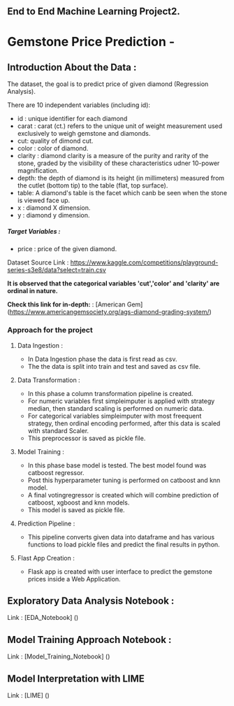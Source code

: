## End to End Machine Learning Project2.

# Gemstone Price Prediction - 

## Introduction About the Data : 

The dataset, the goal is to predict price of given diamond (Regression Analysis).

There are 10 independent variables (including id):

- id : unique identifier for each diamond
- carat : carat (ct.) refers to the unique unit of weight measurement used exclusively to weigh gemstone and diamonds.
- cut: quality of dimond cut.
- color : color of diamond.
- clarity : diamond clarity is a measure of the purity and rarity of the stone, graded by the visibility of these characteristics udner 10-power magnification.
- depth: the depth of diamond is its height (in millimeters) measured from the cutlet (bottom tip) to the table (flat, top surface).
- table: A diamond's table is the facet which canb be seen when the stone is viewed face up.
- x : diamond X dimension.
- y : diamond y dimension.

##### Target Variables :

- price : price of the given diamond.

Dataset Source Link : https://www.kaggle.com/competitions/playground-series-s3e8/data?select=train.csv

**It is observed that the categorical variables 'cut','color' and 'clarity' are ordinal in nature.**

**Check this link for in-depth:** : [American Gem] (https://www.americangemsociety.org/ags-diamond-grading-system/)


### Approach for the project

1. Data Ingestion :

    - In Data Ingestion phase the data is first read as csv.
    - The the data is split into train and test and saved as csv file.

2. Data Transformation : 

    - In this phase a column transformation pipeline is created.
    - For numeric variables first simpleimputer is applied with strategy median, then standard scaling is performed on numeric data.
    - For categorical variables simpleimputer with most freequent strategy, then ordinal encoding performed, after this data is scaled with standard Scaler.
    - This preprocessor is saved as pickle file.

3. Model Training : 

    - In this phase base model is tested. The best model found was catboost regressor.
    - Post this hyperparameter tuning is performed on catboost and knn model.
    - A final votingregressor is created which will combine prediction of catboost, xgboost and knn models.
    - This model is saved as pickle file.

4. Prediction Pipeline : 

    - This pipeline converts given data into dataframe and has various functions to load pickle files and predict the final results in python.

5. Flast App Creation :

    - Flask app is created with user interface to predict the gemstone prices inside a Web Application.


## Exploratory Data Analysis Notebook :

Link : [EDA_Notebook] ()

## Model Training Approach Notebook : 

Link : [Model_Training_Notebook] ()

## Model Interpretation with LIME

Link : [LIME] ()